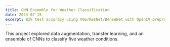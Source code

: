 ```yaml
---
title: CNN Ensemble for Weather Classification
date: 2023-07-15
excerpt: 83% test accuracy using VGG/ResNet/DenseNet with OpenCV preprocessing.
---
```


This project explored data augmentation, transfer learning, and an ensemble of CNNs to classify five weather conditions.